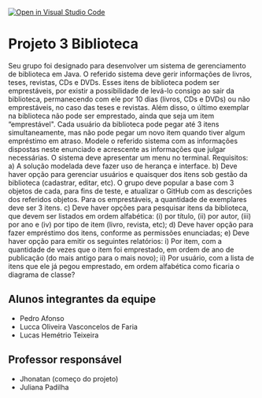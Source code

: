 [![Open in Visual Studio Code](https://classroom.github.com/assets/open-in-vscode-718a45dd9cf7e7f842a935f5ebbe5719a5e09af4491e668f4dbf3b35d5cca122.svg)](https://classroom.github.com/online_ide?assignment_repo_id=12847754&assignment_repo_type=AssignmentRepo)
# Projeto 3 Biblioteca
Seu grupo foi designado para desenvolver um sistema de gerenciamento de biblioteca em Java. O referido sistema deve gerir informações de livros, teses, revistas, CDs e DVDs. Esses itens de biblioteca podem ser emprestáveis, por existir a possibilidade de levá-lo consigo ao sair da biblioteca, permanecendo com ele por 10 dias (livros, CDs e DVDs) ou não emprestáveis, no caso das teses e revistas. Além disso, o último exemplar na biblioteca não pode ser emprestado, ainda que seja um item “emprestável". Cada usuário da biblioteca pode pegar até 3 itens simultaneamente, mas não pode pegar um novo item quando tiver algum empréstimo em atraso. Modele o referido sistema com as informações dispostas neste enunciado e acrescente as informações que julgar necessárias. O sistema deve apresentar um menu no terminal. Requisitos: a) A solução modelada deve fazer uso de herança e interface. b) Deve haver opção para gerenciar usuários e quaisquer dos itens sob gestão da biblioteca (cadastrar, editar, etc). O grupo deve popular a base com 3 objetos de cada, para fins de teste, e atualizar o GitHub com as descrições dos referidos objetos. Para os emprestáveis, a quantidade de exemplares deve ser 3 itens. c) Deve haver opções para pesquisar itens da biblioteca, que devem ser listados em ordem alfabética: (i) por título, (ii) por autor, (iii) por ano e (iv) por tipo de item (livro, revista, etc); d) Deve haver opção para fazer empréstimo dos itens, conforme as permissões enunciadas; e) Deve haver opção para emitir os seguintes relatórios: i) Por item, com a quantidade de vezes que o item foi emprestado, em ordem de ano de publicação (do mais antigo para o mais novo); ii) Por usuário, com a lista de itens que ele já pegou emprestado, em ordem alfabética como ficaria o diagrama de classe?

## Alunos integrantes da equipe

* Pedro Afonso 
* Lucca Oliveira Vasconcelos de Faria
* Lucas Hemétrio Teixeira


## Professor responsável 

* Jhonatan (começo do projeto)
* Juliana Padilha 
